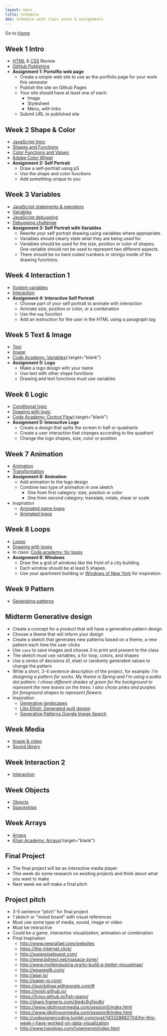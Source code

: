 ```yaml
---
layout: main
title: Schedule
dek: Schedule with class notes & assignments
---
```


Go to [Home](index.html)

## Week 1 **Intro**
- [HTML](notes/html) & [CSS](notes/css) Review 
- [GitHub Publishing](notes/github)
- **Assignment 1: Portolfio web page**
	- Create a simple web site to use as the portfolio page for your work this semester
	- Publish the site on Github Pages
	- Your site should have at least one of each:
		- Image
		- Stylesheet
		- Menu, with links
	- Submit URL to published site

## Week 2 **Shape & Color**
- [JavaScript Intro](notes/javascript)
- [Shapes and Functions](notes/p5)
- [Color Functions and Values](notes/color)
- [Adobe Color Wheel](https://color.adobe.com/create/color-wheel/)
- **Assignment 2: Self Portrait**
	- Draw a self-portrait using p5
	- Use the shape and color functions
	- Add something unique to you

## Week 3 **Variables**
- [JavaScript statements & operators](notes/javascript/statements.html)
- [Variables](notes/variables/)
- [JavaScript debugging](notes/debug)
- [Debugging challenge](notes/debug/debug.zip)
- **Assignment 3: Self Portrait with Variables**
	- Rewrite your self portrait drawing using variables where appropriate.
	- Variables should clearly state what they are being used for.
	- Variables should be used for the size, position or color of shapes.  One variable should not be used to represent two different aspects.
	- There should be no hard coded numbers or strings inside of the drawing functions.

## Week 4 **Interaction 1**
- [System variables](notes/system_variables)
- [Interaction](notes/interaction_1)
- **Assignment 4: Interactive Self Portrait**
	- Choose part of your self portrait to animate with interaction
	- Animate size, position or color, or a combination
	- Use the `map` function
	- Add an instruction for the user in the HTML using a paragraph tag

## Week 5 **Text & Image**
- [Text](notes/text)
- [Image](notes/image)
- [Code Academy: Variables](https://www.codecademy.com/courses/learn-javascript-introduction/lessons/variables/exercises/intro-variables){:target="blank"}
- **Assignment 5: Logo**
	- Make a logo design with your name
	- Use text with other shape functions
	- Drawing and text functions must use variables

## Week 6 **Logic**
- [Conditional logic](notes/logic)
- [Drawing with logic](notes/logic/p5.html)
- [Code Academy: Control Flow](https://www.codecademy.com/courses/learn-javascript-control-flow/lessons/control-flow/exercises/control-flow-intro){:target="blank"}
- **Assignment 5: Interactive Logo**
	- Create a design that splits the screen in half or quadrants
	- Create a user interaction that changes according to the quadrant
	- Change the logo shapes, size, color or position

## Week 7 **Animation**
- [Animation](notes/animation)
- [Transformation](notes/transform)
- **Assignment 8: Animation**
	- Add animation to the logo design
	- Combine two type of animation in one sketch
		- One from first category: size, position or color
		- One from second category: translate, rotate, shear or scale
- Inspiration
	- [Animated name logos](http://www.flamingtext.com/Animated-Logos)
	- [Animated logos](http://www.howdesign.com/featured/animated-logos/)


## Week 8 **Loops**
- [Loops](notes/loops)
- [Drawing with loops](notes/loops/p5.html)
- In class: [Code academy: for loops](https://www.codecademy.com/courses/javascript-beginner-en-NhsaT/0/1)
- **Assignment 8: Windows**
	- Draw the a grid of windows like the front of a city building.  
	- Each window should be at least 5 shapes.  
	- Use your apartment building or [Windows of New York](http://windowsofnewyork.com/) for inspiration.

## Week 9 **Pattern**
- [Generating patterns](notes/pattern)

## Midterm **Generative design**
- Create a concept for a product that will have a generative pattern design
- Choose a theme that will inform your design
- Create a sketch that generates new patterns based on a theme, a new pattern each time the user clicks
- Use `save` to save images and choose 3 to print and present to the class
- The sketch must use variables, a for loop, colors, and shapes
- Use a series of decisions (if, else) or randomly generated values to change the pattern
- Write a short, 3-4 sentence description of the project, for example: *I'm designing a pattern for socks.  My theme is Spring and I'm using a polka dot pattern.  I chose different shades of green for the background to represent  the new leaves on the trees.  I also chose pinks and purples for foreground shapes to represent flowers.*
- Inspiration
	- [Generative landscapes](https://generativelandscapes.wordpress.com/2014/08/15/complex-pattern-from-simple-arcs-example-3-6/)
	- [Libs Elliott: Generated quilt design](http://themakersnation.com/maker-spotlight-libs-elliott/)
	- [Generative Patterns Google Image Search](https://www.google.com/search?q=generative+patterns&source=lnms&tbm=isch&sa=X&ved=0ahUKEwiA-OPl3fbWAhWD6iYKHTihD7EQ_AUICigB&biw=1897&bih=984#imgrc=_)

<!-- 

	ommitted assignments
	draw window function


	10: Intro PComp/Circuits
	11: Digial input/output
	12: Analog input/output

 -->


## Week **Media**
- [Image & video](notes/media)
- [Sound library](notes/sound)

## Week **Interaction 2**
- [Interaction](notes/interaction_2)

## Week **Objects**
- [Objects](notes/objects)
- [Spaceships](notes/objects/p5.html)

## Week **Arrays**
- [Arrays](notes/array)
- [Khan Academy: Arrays](https://www.khanacademy.org/computing/computer-programming/programming/arrays/p/intro-to-arrays){:target="blank"}



## Final **Project**
- The final project will be an interactive media player
- This week do some research on existing projects and think about what you want to make
- Next week we will make a final pitch
## **Project pitch**
- 3-5 sentence "pitch" for final project
- 1 sketch or "mood board" with visual references
- Must use some type of media, sound, image or video
- Must be interactive
- Could be a game, interactive visualization, animation or combination
- Final Inspiration
	- <http://www.newrafael.com/websites>
	- <https://the-internet.click/>
	- <http://superpixelquest.com/>
	- <http://www.bdnext.net/roaxaca-zone/>
	- <http://www.molleindustria.org/to-build-a-better-mousetrap/>
	- <http://weavesilk.com/>
	- <http://agar.io/>
	- <http://paper-io.com/>
	- <https://quickdraw.withgoogle.com/#>
	- <https://nvioli.github.io/>
	- <https://fcjou.github.io/fish-piano/>
	- <http://share.framerjs.com/4ie4c9u5jodh/>
	- <https://www.jdjohnsonmedia.com/session5/index.html>
	- <https://www.jdjohnsonmedia.com/session9/index.html>
	- <http://uxdesignercoding.tumblr.com/post/143328882704/for-this-week-i-have-worked-on-data-visualization>
	- <http://www.typotopo.com/typemenot/index.html>


<!-- 
## Week 10
- Midterm Presentatio
- [Interaction](week9/)
- [DOM Library](week9/dom.html)  
- [Beyond the canvas (DOM Tutorial)](https://github.com/processing/p5.js/wiki/Beyond-the-canvas)

## Week 13
**Objects**
- [JavaScript Objects](week12/)
- Final Project workshop
-->


